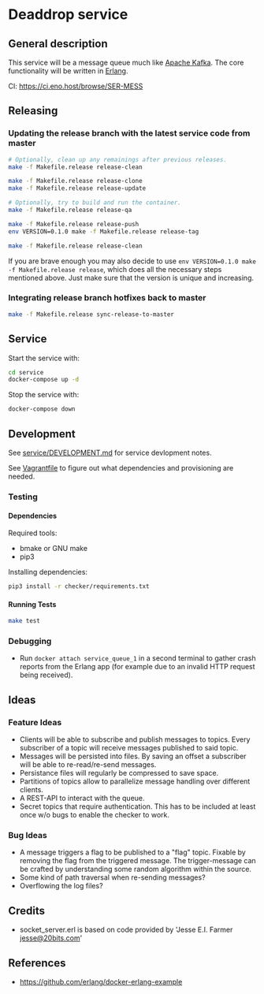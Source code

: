 Deaddrop service
================

General description
-------------------

This service will be a message queue much like [Apache Kafka](https://kafka.apache.org/). The core functionality will be written in [Erlang](https://www.erlang.org/).

CI: https://ci.eno.host/browse/SER-MESS

Releasing
---------

### Updating the release branch with the latest service code from master

```sh
# Optionally, clean up any remainings after previous releases.
make -f Makefile.release release-clean

make -f Makefile.release release-clone
make -f Makefile.release release-update

# Optionally, try to build and run the container.
make -f Makefile.release release-qa

make -f Makefile.release release-push
env VERSION=0.1.0 make -f Makefile.release release-tag

make -f Makefile.release release-clean
```

If you are brave enough you may also decide to use `env VERSION=0.1.0 make -f Makefile.release release`, which does all the necessary steps mentioned above. Just make sure that the version is unique and increasing.

### Integrating release branch hotfixes back to master

```sh
make -f Makefile.release sync-release-to-master
```

Service
-------

Start the service with:

```sh
cd service
docker-compose up -d
```

Stop the service with:

```sh
docker-compose down
```

Development
-----------

See [service/DEVELOPMENT.md](service/DEVELOPMENT.md) for service devlopment notes.

See [Vagrantfile](Vagrantfile) to figure out what dependencies and provisioning are needed.

### Testing

#### Dependencies

Required tools:

-	bmake or GNU make
-	pip3

Installing dependencies:

```sh
pip3 install -r checker/requirements.txt
```

#### Running Tests

```sh
make test
```

### Debugging

-	Run `docker attach service_queue_1` in a second terminal to gather crash reports from the Erlang app (for example due to an invalid HTTP request being received).

Ideas
-----

### Feature Ideas

-	Clients will be able to subscribe and publish messages to topics. Every subscriber of a topic will receive messages published to said topic.
-	Messages will be persisted into files. By saving an offset a subscriber will be able to re-read/re-send messages.
-	Persistance files will regularly be compressed to save space.
-	Partitions of topics allow to parallelize message handling over different clients.
-	A REST-API to interact with the queue.
-	Secret topics that require authentication. This has to be included at least once w/o bugs to enable the checker to work.

### Bug Ideas

-	A message triggers a flag to be published to a "flag" topic. Fixable by removing the flag from the triggered message. The trigger-message can be crafted by understanding some random algorithm within the source.
-	Some kind of path traversal when re-sending messages?
-	Overflowing the log files?

Credits
-------

-	socket_server.erl is based on code provided by 'Jesse E.I. Farmer jesse@20bits.com'

References
----------

-	https://github.com/erlang/docker-erlang-example

